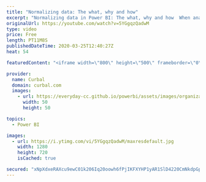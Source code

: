 ```yaml
---
title: "Normalizing data: The what, why and how"
excerpt: "Normalizing data in Power BI: The what, why and how  When analyzing data by population, plotting the row data against the geographical location will fail to reveal important patterns when comparing countries with big differences in population and this is when it is useful to normalize the data. Let me"
originalUrl: https://youtube.com/watch?v=5YGgqzQadwM
type: video
price: Free
length: PT11M8S
publishedDateTime: 2020-03-25T12:40:27Z
heat: 54

featuredContent: "<iframe width=\"800\" height=\"500\" frameborder=\"0\" src=\"https://www.youtube.com/embed/5YGgqzQadwM\" allow=\"accelerometer; autoplay; encrypted-media; gyroscope; picture-in-picture\" allowfullscreen></iframe>"

provider:
  name: Curbal
  domain: curbal.com
  images:
    - url: https://everyday-cc.github.io/powerbi/assets/images/organizations/curbal.com-50x50.jpg
      width: 50
      height: 50

topics:
  - Power BI

images:
  - url: https://i.ytimg.com/vi/5YGgqzQadwM/maxresdefault.jpg
    width: 1280
    height: 720
    isCached: true

secured: "xNpXdxeRAXcu9ewC01k206Iq20oowh6fPjIKFXYHP1yAR1SlD4220CmNkdpGpBw8Cy4Z7mV9k6BHF7T0k7MeQxIoi4uZfpV7XbG0UuBg5aAgpRP445ATq2PiDXS1F+cwf8vxBKwZjQJqHo13+oQUdn/Uvu4OUvNofCRM4elq4zbwknBZlvoVvlAkx9X5bcfOPtrcS3v37GuZiNE0+4Szcz0s7bGyQMKRe/M5D7bzNuhFVL5l9unkNZPdrsoJSXA8lOzCgnz4eEEhEtL45jjGZcRBLL6moUthFCKawyxvzB/brieMGbCPSY8hMLRiv/RUJ8L8VyNswyp7IMBIk0tFwRXxzjhEOPcJeK60KVrOQWsaAZZOZZcWsVgEmAUasRz/hbjWlStNRHxGsMT4Xb0mFReyqOJCPTYVesfJU6Q6U+g=;niRY25Vjmc/KFn5RwkYisw=="
---
```


